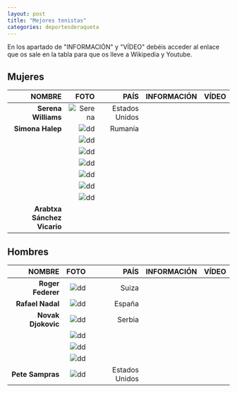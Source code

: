 ```yaml
---
layout: post
title: "Mejores tenistas"
categories: deportesderaqueta
---
```


En los apartado de "INFORMACIÓN" y "VÍDEO" debéis acceder al enlace que os sale en la tabla para que os lleve a Wikipedia y Youtube.

## Mujeres 

|NOMBRE|FOTO|PAÍS|INFORMACIÓN|VÍDEO|
|-----:|-----:|-----:|-----:|-----:|
|**Serena Williams**|![Serena](../images_text/tenis_serenawilliams.jpg)|Estados Unidos|[]()||
|**Simona Halep**|![dd]()|Rumanía|[]()||
|      |![dd]()|      |[]()|      |
|      |![dd]()|      |[]()|      |
|      |![dd]()|      |[]()|      |
|      |![dd]()|      |[]()|      |
|      |![dd]()|      |[]()|      |
|      |![dd]()|      |[]()|      |
|**Arabtxa Sánchez Vicario**|      |      |[]()|      |

## Hombres 

|NOMBRE|FOTO|PAÍS|INFORMACIÓN|VÍDEO|
|-----:|-----:|-----:|-----:|-----:|
|**Roger Federer**|![dd]()|Suiza|[]()||           
|**Rafael Nadal**|![dd]()|España|[]()|| 
|**Novak Djokovic**|![dd]()|Serbia|[]()|| 
|      |![dd]()|      |[]()|      |
|      |![dd]()|      |[]()|      |
|      |![dd]()|      |[]()|      |
|**Pete Sampras**|![dd]()|Estados Unidos|[]()||

